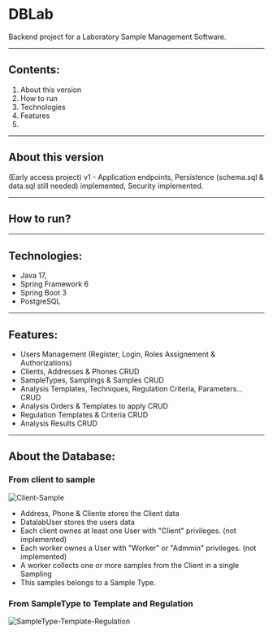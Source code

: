 # DBLab
Backend project for a Laboratory Sample Management Software.
***
## Contents:

1. About this version
2. How to run
3. Technologies
4. Features
5. 

***
## About this version

(Early access project)
v1 - Application endpoints, Persistence (schema.sql & data.sql still needed) implemented, Security implemented.
***
## How to run?



***
## Technologies:

* Java 17,
* Spring Framework 6
* Spring Boot 3
* PostgreSQL
  
***
## Features:

- Users Management (Register, Login, Roles Assignement & Authorizations)
- Clients, Addresses & Phones CRUD
- SampleTypes, Samplings & Samples CRUD
- Analysis Templates, Techniques, Regulation Criteria, Parameters... CRUD
- Analysis Orders & Templates to apply CRUD
- Regulation Templates & Criteria CRUD
- Analysis Results CRUD

***
## About the Database:

### From client to sample
![Client-Sample](https://github.com/lufegaba75/DBLab/assets/57178698/41be607e-9752-4198-807c-f616c1be94a2)

* Address, Phone & Cliente stores the Client data
* DatalabUser stores the users data
* Each client ownes at least one User with "Client" privileges. (not implemented)
* Each worker ownes a User with "Worker" or "Admmin" privileges. (not implemented)
* A worker collects one or more samples from the Client in a single Sampling
* This samples belongs to a Sample Type.  

### From SampleType to Template and Regulation
![SampleType-Template-Regulation](https://github.com/lufegaba75/DBLab/assets/57178698/64a28602-ef98-4bce-8f03-786673a30493)



